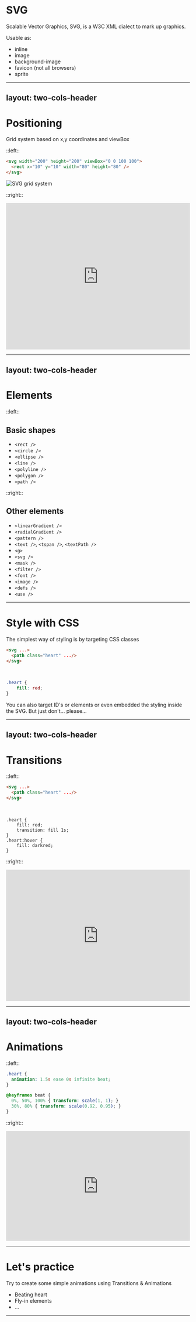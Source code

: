 # SVG <MarkerSvg />

Scalable Vector Graphics, SVG, is a W3C XML dialect to mark up graphics.

Usable as:
- inline
- image
- background-image
- favicon (not all browsers)
- sprite

---
layout: two-cols-header
---
# Positioning <MarkerSvg />
Grid system based on x,y coordinates and viewBox

::left::

```html
<svg width="200" height="200" viewBox="0 0 100 100">
  <rect x="10" y="10" width="80" height="80" />
</svg>
```


![SVG grid system](canvas_default_grid.png)

::right::

<iframe height="400" style="width: 100%;" scrolling="no" title="SVG viewBox" src="https://codepen.io/sanderdejong/embed/NWBqqgV?default-tab=result" frameborder="no" loading="lazy" allowtransparency="true" allowfullscreen="true">
  See the Pen <a href="https://codepen.io/sanderdejong/pen/NWBqqgV">
  SVG viewBox</a> by Sander de Jong (<a href="https://codepen.io/sanderdejong">@sanderdejong</a>)
  on <a href="https://codepen.io">CodePen</a>.
</iframe>

---
layout: two-cols-header
---

# Elements <MarkerSvg />


::left::
## Basic shapes

- `<rect />`
- `<circle />`
- `<ellipse />`
- `<line />`
- `<polyline />`
- `<polygon />`
- `<path />`

::right::

## Other elements

- `<linearGradient />`
- `<radialGradient />`
- `<pattern />`
- `<text />`, `<tspan />`, `<textPath />`
- `<g>`
- `<svg />`
- `<mask />`
- `<filter />`
- `<font />`
- `<image />`
- `<defs />`
- `<use />`

---

# Style with CSS <MarkerSvg />
The simplest way of styling is by targeting CSS classes

```html
<svg ...>
  <path class="heart" .../>
</svg>
```

<br />

```css
.heart {
    fill: red;
}
```

<div class="abs-bl ml-14 mb-4 text-sm text-gray-500">

You can also target ID's or elements or even embedded the styling inside the SVG. But just don't... please...

</div>

---
layout: two-cols-header
---

# Transitions <MarkerSvg />

::left::

```html
<svg ...>
  <path class="heart" .../>
</svg>
```

<br />

```css{all|3|6}
.heart {
    fill: red;
    transition: fill 1s;
}
.heart:hover {
    fill: darkred;
}
```

::right::

<iframe height="358.5322265625" style="width: 100%;" scrolling="no" title="SVG heart" src="https://codepen.io/sanderdejong/embed/gOjppBE?default-tab=result" frameborder="no" loading="lazy" allowtransparency="true" allowfullscreen="true">
  See the Pen <a href="https://codepen.io/sanderdejong/pen/gOjppBE">
  SVG heart</a> by Sander de Jong (<a href="https://codepen.io/sanderdejong">@sanderdejong</a>)
  on <a href="https://codepen.io">CodePen</a>.
</iframe>

---
layout: two-cols-header
---

# Animations <MarkerSvg />

::left::

```css
.heart {
  animation: 1.5s ease 0s infinite beat;
}

@keyframes beat {
  0%, 50%, 100% { transform: scale(1, 1); }
  30%, 80% { transform: scale(0.92, 0.95); }
}
```

::right::

<div class="ml-8 mt-14">
    <iframe height="300" style="width: 100%;" scrolling="no" title="Beating Heart CSS Animation" src="https://codepen.io/CTNieves/embed/LZmLox?default-tab=result" frameborder="no" loading="lazy" allowtransparency="true" allowfullscreen="true">
    See the Pen <a href="https://codepen.io/CTNieves/pen/LZmLox">
    Beating Heart CSS Animation</a> by Christian (<a href="https://codepen.io/CTNieves">@CTNieves</a>)
    on <a href="https://codepen.io">CodePen</a>.
    </iframe>
</div>

---

# Let's practice <MarkerSvg />

Try to create some simple animations using Transitions & Animations

- Beating heart
- Fly-in elements
- ...

---

<Countdown :minutes="30" />